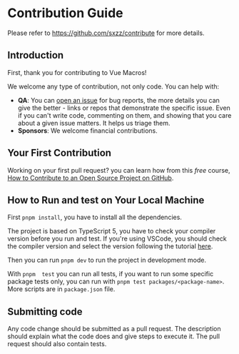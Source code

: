 # Contribution Guide

Please refer to https://github.com/sxzz/contribute for more details.

## Introduction

First, thank you for contributing to Vue Macros!

We welcome any type of contribution, not only code. You can help with:

- **QA**: You can [open an issue](https://github.com/sxzz/vue-macros/issues) for bug reports, the more details you can give the better - links or repos that demonstrate the specific issue. Even if you can't write code, commenting on them, and showing that you care about a given issue matters. It helps us triage them.
- **Sponsors**: We welcome financial contributions.

## Your First Contribution

Working on your first pull request? you can learn how from this _free_ course, [How to Contribute to an Open Source Project on GitHub](https://egghead.io/courses/how-to-contribute-to-an-open-source-project-on-github).

## How to Run and test on Your Local Machine

First `pnpm install`, you have to install all the dependencies.

The project is based on TypeScript 5, you have to check your compiler version before you run and test. If you're using VSCode, you should check the compiler version and select the version following the tutorial [here](https://stackoverflow.com/questions/39668731/what-typescript-version-is-visual-studio-code-using-how-to-update-it#answer-39676463).

Then you can run `pnpm dev` to run the project in development mode.

With `pnpm  test` you can run all tests, if you want to run some specific package tests only, you can run with `pnpm test packages/<package-name>`. More scripts are in `package.json` file.

## Submitting code

Any code change should be submitted as a pull request. The description should explain what the code does and give steps to execute it. The pull request should also contain tests.
